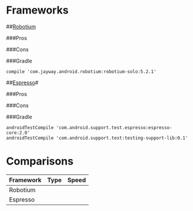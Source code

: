 # Frameworks

##[Robotium](https://code.google.com/p/robotium/)

###Pros

###Cons

###Gradle
```
compile 'com.jayway.android.robotium:robotium-solo:5.2.1'
```

##[Espresso](https://code.google.com/p/android-test-kit/wiki/Espresso)#

###Pros

###Cons

###Gradle
```
androidTestCompile 'com.android.support.test.espresso:espresso-core:2.0'
androidTestCompile 'com.android.support.test:testing-support-lib:0.1'
```

# Comparisons

Framework  | Type | Speed
---------- | ---- | -----
Robotium  |  | 
Espresso  |  |
